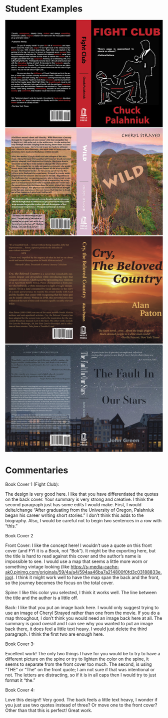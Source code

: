 
# Student Examples
![Book Cover 1](images/book1.jpg)
![Book Cover 2](images/book2.jpg)
![Book Cover 3](images/book3.jpg)
![Book Cover 4](images/book4.jpg)

# Commentaries

Book Cover 1 (Fight Club):

The design is very good here. I like that you have differentiated the quotes on the back cover. Your summary is very strong and creative. I think the second paragraph just has some edits I would make. First, I would delte/change “After graduating from the University of Oregon, Palahniuk began his career writing short stories.” I don’t think this adds to the biography.  Also, I would be careful not to begin two sentences in a row with “this.”

Book Cover 2 

Front Cover: I like the concept here! I wouldn’t use a quote on this front cover (and FYI it is a Book, not “Bok”). It might be the exporting here, but the title is hard to read against this cover and the author’s name is impossible to see. I would use a map that seems a little more worn or something vintage looking (like https://s-media-cache-ak0.pinimg.com/originals/59/4a/a4/594aa46ba7a214800f0fd3c03188833e.jpg). I think it might work well to have the map span the back and the front, so the journey becomes the focus on the total cover.

Spine:  I like this color you selected, I think it works well. The line between the title and the author is a little off.

Back: I like that you put an image back here. I would only suggest trying to use an image of Cheryl Strayed rather than one from the movie. If you do a map throughout, I don’t think you would need an image back here at all. 
The summary is good overall and I can see why you wanted to put an image back there, it does feel a little text heavy. I would just delete the third paragraph. I think the first two are enough here.



Book Cover 3:

Excellent work! The only two things I have for you would be to try to have a different picture on the spine or try to lighten the color on the spine, it seems to separate from the front cover too much. The second, is using “THE” or “The” on the front quote; I am not sure if that was intentional or not. The letters are distracting, so if it is in all caps then I would try to just format it “the.”

Book Cover 4:

Love this design!! Very good. The back feels a little text heavy, I wonder if you just use two quotes instead of three? Or move one to the front cover? Other than that this is perfect!
Great work.


